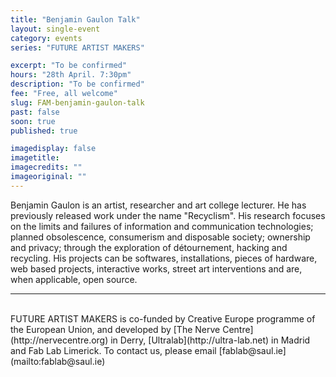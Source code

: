```yaml
---
title: "Benjamin Gaulon Talk"
layout: single-event
category: events
series: "FUTURE ARTIST MAKERS"

excerpt: "To be confirmed"
hours: "28th April. 7:30pm"
description: "To be confirmed"
fee: "Free, all welcome"
slug: FAM-benjamin-gaulon-talk
past: false
soon: true
published: true

imagedisplay: false
imagetitle:
imagecredits: ""
imageoriginal: ""
---
```


Benjamin Gaulon is an artist, researcher and art college lecturer. He has previously released work under the name "Recyclism". His research focuses on the limits and failures of information and communication technologies; planned obsolescence, consumerism and disposable society; ownership and privacy; through the exploration of détournement, hacking and recycling. His projects can be softwares, installations, pieces of hardware, web based projects, interactive works, street art interventions and are, when applicable, open source.

---
<br/>
FUTURE ARTIST MAKERS is co-funded by Creative Europe programme of the European Union, and developed by [The Nerve Centre](http://nervecentre.org) in Derry, [Ultralab](http://ultra-lab.net) in Madrid and Fab Lab Limerick. To contact us, please email [fablab@saul.ie](mailto:fablab@saul.ie)
